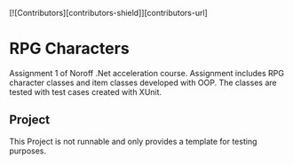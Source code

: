 [![Contributors][contributors-shield]][contributors-url]

# RPG Characters
Assignment 1 of Noroff .Net acceleration course. Assignment includes RPG character classes and item classes developed with OOP. The classes are tested with test cases created with XUnit.

## Project
This Project is not runnable and only provides a template for testing purposes.


